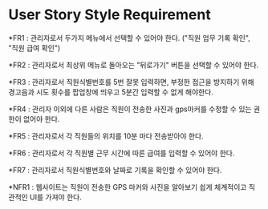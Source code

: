 # User Story Style Requirement

\*FR1 : 관리자로서 두가지 메뉴에서 선택할 수 있어야 한다. ("직원 업무 기록 확인", "직원 급여 확인")

\*FR2 : 관리자로서 최상위 메뉴로 돌아오는 "뒤로가기" 버튼을 선택할 수 있어야 한다.

\*FR3 : 관리자로서 직원식별번호를 5번 잘못 입력하면, 부정한 접근을 방지하기 위해 경고음과 시도 횟수를 팝업창에 띄우고 5분간 입력할 수 없게 해야한다.

\*FR4 : 관리자 이외에 다른 사람은 직원이 전송한 사진과 gps마커를 수정할 수 있는 권한이 없어야 한다.

\*FR5 : 관리자로서 각 직원들의 위치를 10분 마다 전송받아야 한다.

\*FR6 : 관리자로서 각 직원별 근무 시간에 따른 급여를 입력할 수 있어야 한다.

\*FR7 : 관리자로서 직원식별번호와 날짜로 기록을 확인할 수 있어야 한다.

\*NFR1 : 웹사이트는 직원이 전송한 GPS 마커와 사진을 알아보기 쉽게 체계적이고 직관적인 UI를 가져야 한다.
